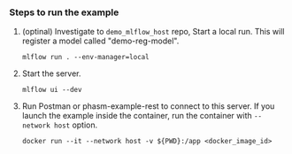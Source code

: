 ### Steps to run the example

1. (optinal) Investigate to `demo_mlflow_host` repo, Start a local run. This will register a model called "demo-reg-model".
    ```
    mlflow run . --env-manager=local
    ```
2. Start the server.
    ```
    mlflow ui --dev
    ```
3. Run Postman or phasm-example-rest to connect to this server. If you launch the example inside the container, run the container with `--network host` option.
    ```
    docker run --it --network host -v ${PWD}:/app <docker_image_id>
    ```
